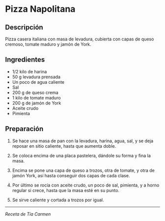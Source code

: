 # Pizza Napolitana

## Descripción
Pizza casera italiana con masa de levadura, cubierta con capas de queso cremoso, tomate maduro y jamón de York.

## Ingredientes
- 1/2 kilo de harina
- 50 g levadura prensada
- Un poco de agua caliente
- Sal
- 200 g de queso crema
- 1 kilo de tomate maduro
- 200 g de jamón de York
- Aceite crudo
- Pimienta

## Preparación

1. Se hace una masa de pan con la levadura, harina, agua, sal, y se deja reposar en sitio caliente, hasta que aumenta doble.

2. Se coloca encima de una placa pastelera, dándole su forma y fina la masa.

3. Encima se pone una capa de queso a trozos, otra de tomate, y otra de jamón York, así hasta conseguir dos capas de cada clase.

4. Por último se rocía con aceite crudo, un poco de sal, pimienta, y a horno regular si crece, hasta que la masa esté en su punto.

5. Se sirve caliente y cortada a trozos por igual.

---
*Receta de Tía Carmen*